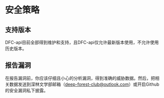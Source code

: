 # 安全策略 

## 支持版本

DFC-api目前全部得到维护和支持，且DFC-api仅允许最新版本使用，不允许使用历史版本。

## 报告漏洞

在报告漏洞前，你应该仔细且小心的分析漏洞，得到准确的威胁数据。然后，把相关数据发送到深林文学部邮箱（deep-forest-club@outlook.com）或开启Github的安全漏洞私下披露。
